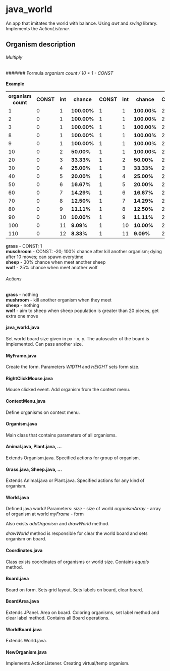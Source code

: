 # java_world
An app that imitates the world with balance. Using *awt* and *swing* library. Implements the *ActionListener*.

## Organism description
###### Multiply
####### Formula
*organism count / 10 + 1 - CONST*<br><br>
**Example**<br>
<table>
  <tr>
    <th>organism count</th>
    <th>CONST</th>
    <th>int</th>
    <th>chance</th>
    <th>CONST</th>
    <th>int</th>
    <th>chance</th>
    <th>CONST</th>
    <th>int</th>
    <th>chance</th>
  </tr>
  <tr>
    <td>1</td>
    <td>0</td>
    <td>1</td>
    <td><b>100.00%</b></td>
    <td>1</td>
    <td>1</td>
    <td><b>100.00%</b></td>
    <td>2</td>
    <td>1</td>
    <td><b>100.00%</b></td>
  </tr>
  <tr>
    <td>2</td>
    <td>0</td>
    <td>1</td>
    <td><b>100.00%</b></td>
    <td>1</td>
    <td>1</td>
    <td><b>100.00%</b></td>
    <td>2</td>
    <td>1</td>
    <td><b>100.00%</b></td>
  </tr>
  <tr>
    <td>3</td>
    <td>0</td>
    <td>1</td>
    <td><b>100.00%</b></td>
    <td>1</td>
    <td>1</td>
    <td><b>100.00%</b></td>
    <td>2</td>
    <td>1</td>
    <td><b>100.00%</b></td>
  </tr>
  <tr>
    <td>8</td>
    <td>0</td>
    <td>1</td>
    <td><b>100.00%</b></td>
    <td>1</td>
    <td>1</td>
    <td><b>100.00%</b></td>
    <td>2</td>
    <td>1</td>
    <td><b>100.00%</b></td>
  </tr>
  <tr>
    <td>9</td>
    <td>0</td>
    <td>1</td>
    <td><b>100.00%</b></td>
    <td>1</td>
    <td>1</td>
    <td><b>100.00%</b></td>
    <td>2</td>
    <td>1</td>
    <td><b>100.00%</b></td>
  </tr>
  <tr>
    <td>10</td>
    <td>0</td>
    <td>2</td>
    <td><b>50.00%</b></td>
    <td>1</td>
    <td>1</td>
    <td><b>100.00%</b></td>
    <td>2</td>
    <td>1</td>
    <td><b>100.00%</b></td>
  </tr>
  <tr>
    <td>20</td>
    <td>0</td>
    <td>3</td>
    <td><b>33.33%</b></td>
    <td>1</td>
    <td>2</td>
    <td><b>50.00%</b></td>
    <td>2</td>
    <td>1</td>
    <td><b>100.00%</b></td>
  </tr>
  <tr>
    <td>30</td>
    <td>0</td>
    <td>4</td>
    <td><b>25.00%</b></td>
    <td>1</td>
    <td>3</td>
    <td><b>33.33%</b></td>
    <td>2</td>
    <td>2</td>
    <td><b>50.00%</b></td>
  </tr>
  <tr>
    <td>40</td>
    <td>0</td>
    <td>5</td>
    <td><b>20.00%</b></td>
    <td>1</td>
    <td>4</td>
    <td><b>25.00%</b></td>
    <td>2</td>
    <td>3</td>
    <td><b>33.33%</b></td>
  </tr>
  <tr>
    <td>50</td>
    <td>0</td>
    <td>6</td>
    <td><b>16.67%</b></td>
    <td>1</td>
    <td>5</td>
    <td><b>20.00%</b></td>
    <td>2</td>
    <td>4</td>
    <td><b>25.00%</b></td>
  </tr>
  <tr>
    <td>60</td>
    <td>0</td>
    <td>7</td>
    <td><b>14.29%</b></td>
    <td>1</td>
    <td>6</td>
    <td><b>16.67%</b></td>
    <td>2</td>
    <td>5</td>
    <td><b>20.00%</b></td>
  </tr>
  <tr>
    <td>70</td>
    <td>0</td>
    <td>8</td>
    <td><b>12.50%</b></td>
    <td>1</td>
    <td>7</td>
    <td><b>14.29%</b></td>
    <td>2</td>
    <td>6</td>
    <td><b>16.67%</b></td>
  </tr>
  <tr>
    <td>80</td>
    <td>0</td>
    <td>9</td>
    <td><b>11.11%</b></td>
    <td>1</td>
    <td>8</td>
    <td><b>12.50%</b></td>
    <td>2</td>
    <td>7</td>
    <td><b>14.29%</b></td>
  </tr>
  <tr>
    <td>90</td>
    <td>0</td>
    <td>10</td>
    <td><b>10.00%</b></td>
    <td>1</td>
    <td>9</td>
    <td><b>11.11%</b></td>
    <td>2</td>
    <td>8</td>
    <td><b>12.50%</b></td>
  </tr>
  <tr>
    <td>100</td>
    <td>0</td>
    <td>11</td>
    <td><b>9.09%</b></td>
    <td>1</td>
    <td>10</td>
    <td><b>10.00%</b></td>
    <td>2</td>
    <td>9</td>
    <td><b>11.11%</b></td>
  </tr>
  <tr>
    <td>110</td>
    <td>0</td>
    <td>12</td>
    <td><b>8.33%</b></td>
    <td>1</td>
    <td>11</td>
    <td><b>9.09%</b></td>
    <td>2</td>
    <td>10</td>
    <td><b>10.00%</b></td>
  </tr>
</table>

**grass** - CONST: 1
<br>
**muschroom** - CONST: -20; 100% chance after kill another organism; dying after 10 moves; can spawn everytime
<br>
**sheep** - 30% chance when meet another sheep
<br>
**wolf** - 25% chance when meet another wolf

###### Actions
**grass** - nothing
<br>
**mushroom** - kill another organism when they meet
<br>
**sheep** - nothing
<br>
**wolf** - aim to sheep when sheep population is greater than 20 pieces, get extra one move

#### java_world.java
Set world board size given in px - x, y. The autoscaler of the board is implemented. Can pass another size.

#### MyFrame.java
Create the form. Parameters *WIDTH* and *HEIGHT* sets form size.

#### RightClickMouse.java
Mouse clicked event. Add organism from the context menu.

#### ContextMenu.java
Define organisms on context menu.

#### Organism.java
Main class that contains parameters of all organisms.

#### Animal.java, Plant.java, ...
Extends Organism.java. Specified actions for group of organism.

#### Grass.java, Sheep.java, ...
Extends Animal.java or Plant.java. Specified actions for any kind of organism.

#### World.java
Defined java world! Parameters:
*size* - size of world
*organismArray* - array of organism at world
*myFrame* - form

Also exists *addOrganism* and *drawWorld* method.

*drawWorld* method is responsible for clear the world board and sets organism on board.

#### Coordinates.java
Class exists coordinates of organisms or world size. Contains *equals* method.

#### Board.java
Board on form. Sets grid layout. Sets labels on board, clear board.

#### BoardArea.java
Extends JPanel. Area on board. Coloring organisms, set label method and clear label method. Contains all Board operations.

#### WorldBoard.java
Extends World.java.

#### NewOrganism.java
Implements ActionListener. Creating virtual/temp organism.